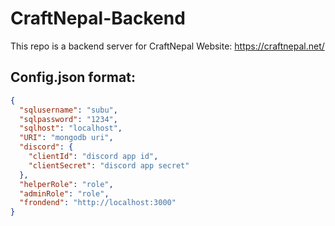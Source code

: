 # CraftNepal-Backend
This  repo is a backend server for CraftNepal Website: https://craftnepal.net/

## Config.json format:
```json
{
  "sqlusername": "subu",
  "sqlpassword": "1234",
  "sqlhost": "localhost",
  "URI": "mongodb uri",
  "discord": {
    "clientId": "discord app id",
    "clientSecret": "discord app secret"
  },
  "helperRole": "role",
  "adminRole": "role",
  "frondend": "http://localhost:3000"
}

```
